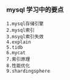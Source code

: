 ### mysql 学习中的要点

```
1.mysql存储引擎
2.mysql索引
3.msyql索引失效
4.explain
5.tidb
6.mycat
7.索引原理
8.性能优化
9.shardingsphere
```